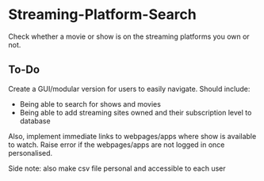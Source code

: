 # Streaming-Platform-Search
Check whether a movie or show is on the streaming platforms you own or not.

<h2>To-Do</h2>

Create a GUI/modular version for users to easily navigate. Should include:</li>
<ul>
  <li>Being able to search for shows and movies</li>
  <li>Being able to add streaming sites owned and their subscription level to database</li>
</ul>

Also, implement immediate links to webpages/apps where show is available to watch. Raise error if the webpages/apps are not logged in once personalised. 

Side note: also make csv file personal and accessible to each user
